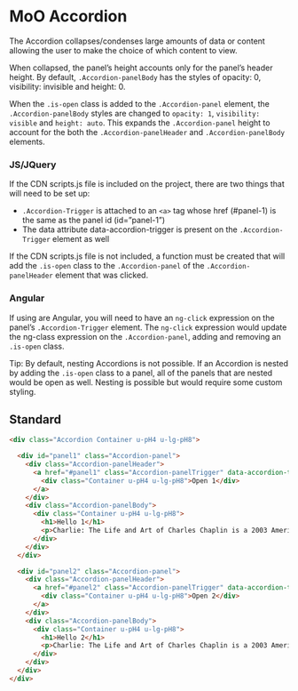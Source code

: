 # MoO Accordion

The Accordion collapses/condenses large amounts of data or content allowing the user to make the choice of which content to view.

When collapsed, the panel’s height accounts only for the panel’s header height. By default, `.Accordion-panelBody` has the styles of opacity: 0, visibility: invisible and height: 0. 

When the `.is-open` class is added to the `.Accordion-panel` element, the `.Accordion-panelBody` styles are changed to `opacity: 1`, `visibility: visible` and `height: auto`. This expands the `.Accordion-panel` height to account for the both the `.Accordion-panelHeader` and `.Accordion-panelBody` elements.

### JS/JQuery
If the CDN scripts.js file is included on the project, there are two things that will need to be set up:
* `.Accordion-Trigger` is attached to an `<a>` tag whose href (#panel-1) is the same as the panel id (id=”panel-1”)
* The data attribute data-accordion-trigger is present on the `.Accordion-Trigger` element as well

If the CDN scripts.js file is not included, a function must be created that will add the `.is-open` class to the `.Accordion-panel` of the `.Accordion-panelHeader` element that was clicked.

### Angular
If using are Angular, you will need to have an `ng-click` expression on the panel’s `.Accordion-Trigger` element. The `ng-click` expression would update the ng-class expression on the `.Accordion-panel`, adding and removing an `.is-open` class.

Tip: By default, nesting Accordions is not possible. If an Accordion is nested by adding the `.is-open` class to a panel, all of the panels that are nested would be open as well. Nesting is possible but would require some custom styling.

## Standard
```html
<div class="Accordion Container u-pH4 u-lg-pH8">

  <div id="panel1" class="Accordion-panel">
    <div class="Accordion-panelHeader">
      <a href="#panel1" class="Accordion-panelTrigger" data-accordion-trigger>
        <div class="Container u-pH4 u-lg-pH8">Open 1</div>
      </a>
    </div>
    <div class="Accordion-panelBody">
      <div class="Container u-pH4 u-lg-pH8">
        <h1>Hello 1</h1>
        <p>Charlie: The Life and Art of Charles Chaplin is a 2003 American biographical documentary film written and directed by Richard Schickel. It explores the personal and professional life of the British actor, comedian and director, Charlie Chaplin. It is narrated by Sydney Pollack along with many Hollywood personalities appearing in the film talking about Chaplin, including Robert Downey Jr., Norman Lloyd, Bill Irwin, Woody Allen, Johnny Depp, Richard Attenborough, Martin Scorsese, Miloš Forman, Marcel Marceau, David Raksin, Claire Bloom, David Thomson, Andrew Sarris, Jeanine Basinger and Chaplin's children Geraldine, Michael and Sydney Chaplin.</p>
      </div>
    </div>
  </div>

  <div id="panel2" class="Accordion-panel">
    <div class="Accordion-panelHeader">
      <a href="#panel2" class="Accordion-panelTrigger" data-accordion-trigger>
        <div class="Container u-pH4 u-lg-pH8">Open 2</div>
      </a>
    </div>
    <div class="Accordion-panelBody">
      <div class="Container u-pH4 u-lg-pH8">
        <h1>Hello 2</h1>
        <p>Charlie: The Life and Art of Charles Chaplin is a 2003 American biographical documentary film written and directed by Richard Schickel. It explores the personal and professional life of the British actor, comedian and director, Charlie Chaplin. It is narrated by Sydney Pollack along with many Hollywood personalities appearing in the film talking about Chaplin, including Robert Downey Jr., Norman Lloyd, Bill Irwin, Woody Allen, Johnny Depp, Richard Attenborough, Martin Scorsese, Miloš Forman, Marcel Marceau, David Raksin, Claire Bloom, David Thomson, Andrew Sarris, Jeanine Basinger and Chaplin's children Geraldine, Michael and Sydney Chaplin.</p>
      </div>
    </div>
  </div>
</div>

```
